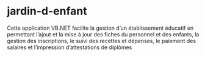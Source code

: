 # jardin-d-enfant
Cette application VB.NET facilite la gestion d’un établissement éducatif en permettant l’ajout et la mise à jour des fiches du personnel et des enfants, la gestion des inscriptions, le suivi des recettes et dépenses, le paiement des salaires et l’impression d’attestations de diplômes
